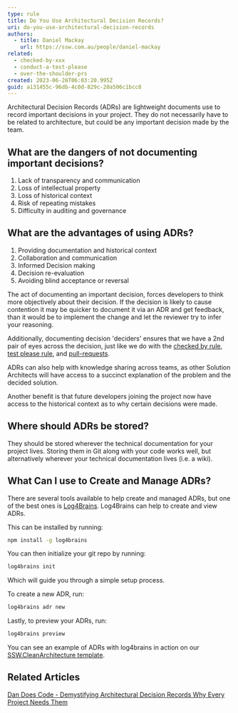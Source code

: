 ```yaml
---
type: rule
title: Do You Use Architectural Decision Records?
uri: do-you-use-architectural-decision-records
authors:
  - title: Daniel Mackay
    url: https://ssw.com.au/people/daniel-mackay
related:
  - checked-by-xxx
  - conduct-a-test-please
  - over-the-shoulder-prs
created: 2023-06-26T06:03:20.995Z
guid: a131455c-96db-4c0d-829c-20a506c1bcc8
---
```

Architectural Decision Records (ADRs) are lightweight documents use to record important decisions in your project.  They do not necessarily have to be related to architecture, but could be any important decision made by the team.

<!--endintro-->

## What are the dangers of not documenting important decisions?

1. Lack of transparency and communication
2. Loss of intellectual property
3. Loss of historical context
4. Risk of repeating mistakes
5. Difficulty in auditing and governance



## What are the advantages of using ADRs?

1. Providing documentation and historical context
2. Collaboration and communication
3. Informed Decision making
4. Decision re-evaluation
5. Avoiding blind acceptance or reversal

The act of documenting an important decision, forces developers to think more objectively about their decision.  If the decision is likely to cause contention it may be quicker to document it via an ADR and get feedback, than it would be to implement the change and let the reviewer try to infer your reasoning.

Additionally, documenting decision 'deciders' ensures that we have a 2nd pair of eyes across the decision, just like we do with the [checked by rule](https://www.ssw.com.au/rules/checked-by-xxx/), [test please rule](https://www.ssw.com.au/rules/do-you-conduct-a-test-please-internally-and-then-with-the-client/), and [pull-requests](https://www.ssw.com.au/rules/over-the-shoulder-prs/).

ADRs can also help with knowledge sharing across teams, as other Solution Architects will have access to a succinct explanation of the problem and the decided solution.

Another benefit is that future developers joining the project now have access to the historical context as to why certain decisions were made.



## Where should ADRs be stored?

They should be stored wherever the technical documentation for your project lives.  Storing them in Git along with your code works well, but alternatively wherever your technical documentation lives (i.e. a wiki).

## What Can I use to Create and Manage ADRs?

There are several tools available to help create and managed ADRs, but one of the best ones is [Log4Brains](https://github.com/thomvaill/log4brains).  Log4Brains can help to create and view ADRs.

This can be installed by running:

```bash
npm install -g log4brains
```

You can then initialize your git repo by running:


```bash
log4brains init
```


Which will guide you through a simple setup process.



To create a new ADR, run:



```bash
log4brains adr new
```

Lastly, to preview your ADRs, run:

```bash
log4brains preview
```

You can see an example of ADRs with log4brains in action on our [SSW.CleanArchitecture template](https://sswconsulting.github.io/SSW.CleanArchitecture/).

## Related Articles

[Dan Does Code - Demystifying Architectural Decision Records Why Every Project Needs Them](https://www.dandoescode.com/blog/demystifying-architectural-decision-records-why-every-project-needs-them)